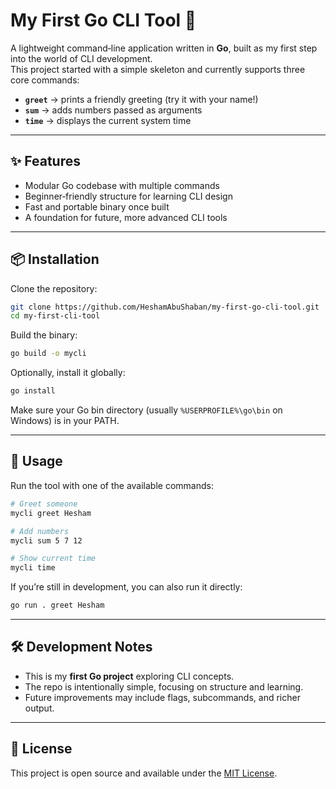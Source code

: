 # My First Go CLI Tool 🚀

A lightweight command‑line application written in **Go**, built as my first step into the world of CLI development.  
This project started with a simple skeleton and currently supports three core commands:

- **`greet`** → prints a friendly greeting (try it with your name!)  
- **`sum`** → adds numbers passed as arguments  
- **`time`** → displays the current system time  

---

## ✨ Features
- Modular Go codebase with multiple commands
- Beginner‑friendly structure for learning CLI design
- Fast and portable binary once built
- A foundation for future, more advanced CLI tools

---

## 📦 Installation

Clone the repository:
```bash
git clone https://github.com/HeshamAbuShaban/my-first-go-cli-tool.git
cd my-first-cli-tool
```

Build the binary:
```bash
go build -o mycli
```

Optionally, install it globally:
```bash
go install
```

Make sure your Go bin directory (usually `%USERPROFILE%\go\bin` on Windows) is in your PATH.

---

## 🚀 Usage

Run the tool with one of the available commands:

```bash
# Greet someone
mycli greet Hesham

# Add numbers
mycli sum 5 7 12

# Show current time
mycli time
```

If you’re still in development, you can also run it directly:
```bash
go run . greet Hesham
```

---

## 🛠️ Development Notes
- This is my **first Go project** exploring CLI concepts.
- The repo is intentionally simple, focusing on structure and learning.
- Future improvements may include flags, subcommands, and richer output.

---

## 📜 License
This project is open source and available under the [MIT License](LICENSE).

